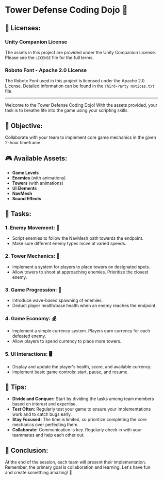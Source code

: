 # Tower Defense Coding Dojo 🏰

## 📜 Licenses:
### Unity Companion License
The assets in this project are provided under the Unity Companion License. Please see the `LICENSE` file for the full terms.

### Roboto Font - Apache 2.0 License
The Roboto Font used in this project is licensed under the Apache 2.0 License. Detailed information can be found in the `Third-Party Notices.txt` file.

---

Welcome to the Tower Defense Coding Dojo! With the assets provided, your task is to breathe life into the game using your scripting skills. 

## 🎯 Objective:
Collaborate with your team to implement core game mechanics in the given 2-hour timeframe.

## 🎮 Available Assets:
- **Game Levels**
- **Enemies** (with animations)
- **Towers** (with animations)
- **UI Elements**
- **NavMesh**
- **Sound Effects**

## 📝 Tasks:

### 1. **Enemy Movement: 🏃**
- Script enemies to follow the NavMesh path towards the endpoint.
- Make sure different enemy types move at varied speeds.

### 2. **Tower Mechanics: 🗼**
- Implement a system for players to place towers on designated spots.
- Allow towers to shoot at approaching enemies. Prioritize the closest enemy.

### 3. **Game Progression: 🌊**
- Introduce wave-based spawning of enemies.
- Deduct player health/base health when an enemy reaches the endpoint.

### 4. **Game Economy: 💰**
- Implement a simple currency system. Players earn currency for each defeated enemy.
- Allow players to spend currency to place more towers.

### 5. **UI Interactions: 🖥️**
- Display and update the player's health, score, and available currency.
- Implement basic game controls: start, pause, and resume.

## 🚀 Tips:

- **Divide and Conquer:** Start by dividing the tasks among team members based on interest and expertise.
- **Test Often:** Regularly test your game to ensure your implementations work and to catch bugs early.
- **Stay Focused:** The time is limited, so prioritize completing the core mechanics over perfecting them.
- **Collaborate:** Communication is key. Regularly check in with your teammates and help each other out.

## 🏁 Conclusion:
At the end of the session, each team will present their implementation. Remember, the primary goal is collaboration and learning. Let's have fun and create something amazing! 🎉


